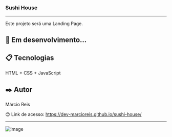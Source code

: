 ### Sushi House

---

Este projeto será uma Landing Page.

## 🚀 Em desenvolvimento...

## 📋 Tecnologias
HTML + CSS + JavaScript

## ✒️ Autor
Márcio Reis

😊 Link de acesso: https://dev-marcioreis.github.io/sushi-house/

---
![image](https://github.com/dev-marcioreis/sushi-house/assets/122680054/cdf9ceac-14f1-419b-a8d0-5957bd8a765f)
